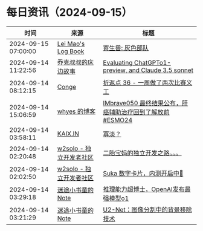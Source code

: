 ﻿# 每日资讯（2024-09-15）

|时间|来源|标题|
|---|---|---|
|2024-09-15 07:00:00|[Lei Mao's Log Book](https://leimao.github.io/atom.xml)|[寄生兽: 灰色部队](https://leimao.github.io/essay/%E5%AF%84%E7%94%9F%E5%85%BD-%E7%81%B0%E8%89%B2%E9%83%A8%E9%98%9F/)|
|2024-09-14 11:22:56|[乔克叔叔的床边故事](https://lifeodyssey.github.io/atom.xml)|[Evaluating ChatGPTo1-preview, and Claude 3.5 sonnet](https://lifeodyssey.github.io/posts/aec625cb.html)|
|2024-09-14 08:12:15|[Conge](https://conge.github.io/feed.xml)|[折返点 36 - 一周做了两次比赛义工](https://conge.livingwithfcs.org/2024/09/14/ReturnPoint-volunteer/)|
|2024-09-14 15:06:59|[whyes 的博客](https://whyes.org/feed.xml)|[IMbrave050 最终结果公布，肝癌辅助治疗回到了解放前 #ESMO24](http://whyes.org/2024/imbrave050-hcc-adjuvant-atezo-bev-esmo-2024)|
|2024-09-14 03:58:11|[KAIX.IN](https://kaix.in/feed/)|[寡淡？](https://kaix.in/2024/0914-weak-watery/)|
|2024-09-14 02:20:48|[w2solo - 独立开发者社区](https://w2solo.com/topics/feed)|[二胎宝妈的独立开发之路。。。](https://w2solo.com/topics/5034)|
|2024-09-14 02:02:50|[w2solo - 独立开发者社区](https://w2solo.com/topics/feed)|[Suka 数字卡片，内测开启中🎉](https://w2solo.com/topics/5033)|
|2024-09-14 03:29:18|[迷途小书童的Note](https://xugaoxiang.com/feed)|[推理能力超博士，OpenAI发布最强模型o1](https://xugaoxiang.com/2024/09/14/openai-o1/)|
|2024-09-14 03:21:29|[迷途小书童的Note](https://xugaoxiang.com/feed)|[U2-Net：图像分割中的背景移除技术](https://xugaoxiang.com/2024/09/14/u2net/)|
